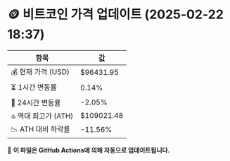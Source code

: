 # 🪙 비트코인 가격 업데이트 (2025-02-22 18:37)

| 항목                | 값 |
|--------------------|----------------|
| 💰 현재 가격 (USD) | $96431.95 |
| ⏳ 1시간 변동률    | 0.14% |
| 📆 24시간 변동률   | -2.05% |
| 🔝 역대 최고가 (ATH) | $109021.48 |
| 📉 ATH 대비 하락률 | -11.56% |

🔄 **이 파일은 GitHub Actions에 의해 자동으로 업데이트됩니다.**
